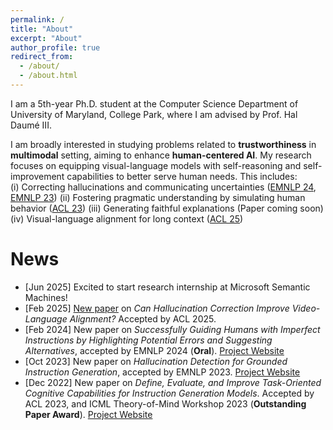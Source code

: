 ```yaml
---
permalink: /
title: "About"
excerpt: "About"
author_profile: true
redirect_from: 
  - /about/
  - /about.html
---
```


I am a 5th-year Ph.D. student at the Computer Science Department of University of Maryland, College Park, where I am advised by Prof. Hal Daumé III.

I am broadly interested in studying problems related to **trustworthiness** in **multimodal** setting, aiming to enhance **human-centered AI**. My research focuses on equipping visual-language models with self-reasoning and self-improvement capabilities to better serve human needs. This includes:\
(i) Correcting hallucinations and communicating uncertainties ([EMNLP 24](https://arxiv.org/abs/2402.16973), [EMNLP 23](https://arxiv.org/abs/2310.15319))
(ii) Fostering pragmatic understanding by simulating human behavior ([ACL 23](https://arxiv.org/abs/2301.05149))
(iii) Generating faithful explanations (Paper coming soon)
(iv) Visual-language alignment for long context ([ACL 25](https://arxiv.org/abs/2502.15079))


# News

* [Jun 2025]  Excited to start research internship at Microsoft Semantic Machines!
* [Feb 2025]  [New paper](https://arxiv.org/abs/2502.15079) on *Can Hallucination Correction Improve Video-Language Alignment?* Accepted by ACL 2025.
* [Feb 2024]  New paper on *Successfully Guiding Humans with Imperfect Instructions by Highlighting Potential Errors and Suggesting Alternatives*, accepted by EMNLP 2024 (**Oral**). [Project Website](https://lingjunzhao.github.io/HEAR.html)
* [Oct 2023]  New paper on *Hallucination Detection for Grounded Instruction Generation*, accepted by EMNLP 2023. [Project Website](https://lingjunzhao.github.io/hallucination_detection.html)
* [Dec 2022]  New paper on *Define, Evaluate, and Improve Task-Oriented Cognitive Capabilities for Instruction Generation Models*. Accepted by ACL 2023, and ICML Theory-of-Mind Workshop 2023 (**Outstanding Paper Award**). [Project Website](https://lingjunzhao.github.io/coop_instruction.html)
